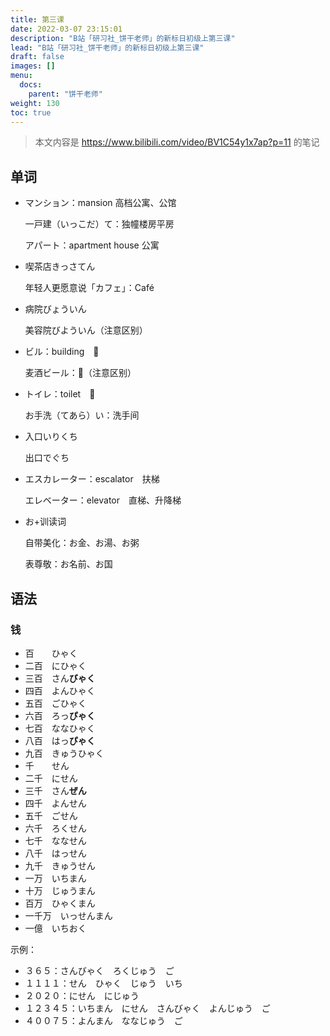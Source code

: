 ```yaml
---
title: 第三课
date: 2022-03-07 23:15:01
description: "B站「研习社_饼干老师」的新标日初级上第三课"
lead: "B站「研习社_饼干老师」的新标日初级上第三课"
draft: false
images: []
menu:
  docs:
    parent: "饼干老师"
weight: 130
toc: true
---
```


> 本文内容是 https://www.bilibili.com/video/BV1C54y1x7ap?p=11 的笔记

## 单词

- マンション：mansion 高档公寓、公馆

  一戸建（いっこだ）て：独幢楼房平房

  アパート：apartment house 公寓

- 喫茶店きっさてん

  年轻人更愿意说「カフェ」：Café

- 病院びょういん

  美容院びよういん（注意区别）

- ビル：building　🏢

  麦酒ビール：🍺（注意区别）

- トイレ：toilet　🚻

  お手洗（てあら）い：洗手间

- 入口いりくち

  出口でぐち

- エスカレーター：escalator　扶梯

  エレベーター：elevator　直梯、升降梯

- お+训读词

  自带美化：お金、お湯、お粥

  表尊敬：お名前、お国

## 语法

### 钱

- 百　　ひゃく
- 二百　にひゃく
- 三百　さん**びゃく**
- 四百　よんひゃく
- 五百　ごひゃく
- 六百　ろっ**ぴゃく**
- 七百　ななひゃく
- 八百　はっ**ぴゃく**
- 九百　きゅうひゃく
- 千　　せん
- 二千　にせん
- 三千　さん**ぜん**
- 四千　よんせん
- 五千　ごせん
- 六千　ろくせん
- 七千　ななせん
- 八千　はっせん
- 九千　きゅうせん
- 一万　いちまん
- 十万　じゅうまん
- 百万　ひゃくまん
- 一千万　いっせんまん
- 一億　いちおく

示例：

- ３６５：さんびゃく　ろくじゅう　ご
- １１１１：せん　ひゃく　じゅう　いち
- ２０２０：にせん　にじゅう
- １２３４５：いちまん　にせん　さんびゃく　よんじゅう　ご
- ４００７５：よんまん　ななじゅう　ご



